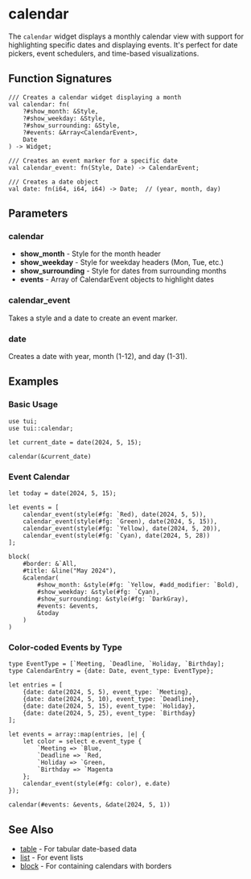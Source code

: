 # calendar

The `calendar` widget displays a monthly calendar view with support for highlighting specific dates and displaying events. It's perfect for date pickers, event schedulers, and time-based visualizations.

## Function Signatures

```
/// Creates a calendar widget displaying a month
val calendar: fn(
    ?#show_month: &Style,
    ?#show_weekday: &Style,
    ?#show_surrounding: &Style,
    ?#events: &Array<CalendarEvent>,
    Date
) -> Widget;

/// Creates an event marker for a specific date
val calendar_event: fn(Style, Date) -> CalendarEvent;

/// Creates a date object
val date: fn(i64, i64, i64) -> Date;  // (year, month, day)
```

## Parameters

### calendar
- **show_month** - Style for the month header
- **show_weekday** - Style for weekday headers (Mon, Tue, etc.)
- **show_surrounding** - Style for dates from surrounding months
- **events** - Array of CalendarEvent objects to highlight dates

### calendar_event
Takes a style and a date to create an event marker.

### date
Creates a date with year, month (1-12), and day (1-31).

## Examples

### Basic Usage

```graphix
use tui;
use tui::calendar;

let current_date = date(2024, 5, 15);

calendar(&current_date)
```

### Event Calendar

```graphix
let today = date(2024, 5, 15);

let events = [
    calendar_event(style(#fg: `Red), date(2024, 5, 5)),
    calendar_event(style(#fg: `Green), date(2024, 5, 15)),
    calendar_event(style(#fg: `Yellow), date(2024, 5, 20)),
    calendar_event(style(#fg: `Cyan), date(2024, 5, 28))
];

block(
    #border: &`All,
    #title: &line("May 2024"),
    &calendar(
        #show_month: &style(#fg: `Yellow, #add_modifier: `Bold),
        #show_weekday: &style(#fg: `Cyan),
        #show_surrounding: &style(#fg: `DarkGray),
        #events: &events,
        &today
    )
)
```

### Color-coded Events by Type

```graphix
type EventType = [`Meeting, `Deadline, `Holiday, `Birthday];
type CalendarEntry = {date: Date, event_type: EventType};

let entries = [
    {date: date(2024, 5, 5), event_type: `Meeting},
    {date: date(2024, 5, 10), event_type: `Deadline},
    {date: date(2024, 5, 15), event_type: `Holiday},
    {date: date(2024, 5, 25), event_type: `Birthday}
];

let events = array::map(entries, |e| {
    let color = select e.event_type {
        `Meeting => `Blue,
        `Deadline => `Red,
        `Holiday => `Green,
        `Birthday => `Magenta
    };
    calendar_event(style(#fg: color), e.date)
});

calendar(#events: &events, &date(2024, 5, 1))
```

## See Also

- [table](table.md) - For tabular date-based data
- [list](list.md) - For event lists
- [block](block.md) - For containing calendars with borders
